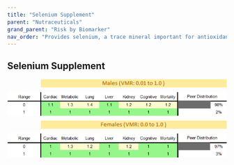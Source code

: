 ```yaml
---
title: "Selenium Supplement"
parent: "Nutraceuticals"
grand_parent: "Risk by Biomarker"
nav_order: "Provides selenium, a trace mineral important for antioxidant defense, thyroid function, and immune health."
---
```



## Selenium Supplement




<div style="display: flex; flex-direction: column; gap: 10px;">

  <img src="/assets/images/vmrbiomarker_selenium_supplement__male.png" alt="Selenium Supplement VMR Male" style="margin-left: 15%">
  <img src="/assets/images/rr_selenium_supplement__male.png" alt="Selenium Supplement RR Male">

  <img src="/assets/images/vmrbiomarker_selenium_supplement__female.png" alt="Selenium Supplement VMR Female" style="margin-left: 15%; ">
  <img src="/assets/images/rr_selenium_supplement__female.png" alt="Selenium Supplement RR Female">

</div>



